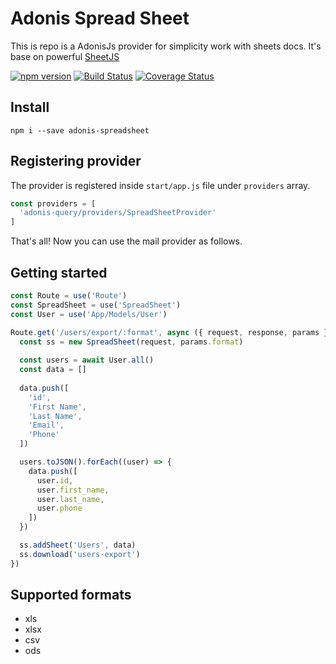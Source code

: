 # Adonis Spread Sheet

This is repo is a AdonisJs provider for simplicity work with sheets docs.
It's base on powerful [SheetJS](https://github.com/SheetJS/js-xlsx)

[![npm version](https://badge.fury.io/js/adonis-spreadsheet.svg)](https://badge.fury.io/js/adonis-spreadsheet)
[![Build Status](https://travis-ci.org/ntvsx193/adonis-spreadsheet.svg?branch=master)](https://travis-ci.org/ntvsx193/adonis-spreadsheet)
[![Coverage Status](https://coveralls.io/repos/github/ntvsx193/adonis-spreadsheet/badge.svg?branch=master)](https://coveralls.io/github/ntvsx193/adonis-spreadsheet?branch=master)

## Install

```
npm i --save adonis-spreadsheet
```

## Registering provider

The provider is registered inside `start/app.js` file under `providers` array.

```js
const providers = [
  'adonis-query/providers/SpreadSheetProvider'
]
```

That's all! Now you can use the mail provider as follows.

## Getting started

```js
const Route = use('Route')
const SpreadSheet = use('SpreadSheet')
const User = use('App/Models/User')

Route.get('/users/export/:format', async ({ request, response, params }) => {
  const ss = new SpreadSheet(request, params.format)
  
  const users = await User.all()
  const data = []
  
  data.push([
    'id',
    'First Name',
    'Last Name',
    'Email',
    'Phone'
  ])

  users.toJSON().forEach((user) => {
    data.push([
      user.id,
      user.first_name,
      user.last_name,
      user.phone
    ])
  })

  ss.addSheet('Users', data)
  ss.download('users-export')
})
```

## Supported formats

- xls
- xlsx
- csv
- ods
